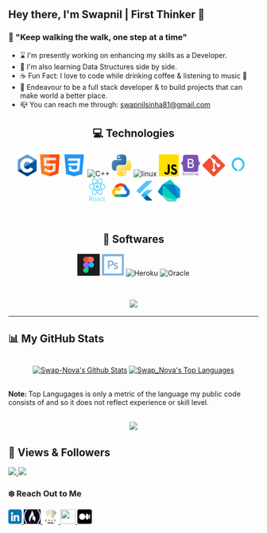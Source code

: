 ## Hey there, I'm Swapnil | First Thinker 🖖
### 🚀 "Keep walking the walk, one step at a time" 

- ⌛ I'm presently working on enhancing my skills as a Developer.
- 🧩 I'm also learning Data Structures side by side.
- ☕ Fun Fact: I love to code while drinking coffee & listening to music 🎵  
- 🎳 Endeavour to be a full stack developer & to build projects that can make world a better place.
- 📪 You can reach me through: swapnilsinha81@gmail.com

<h2 align="center"> 💻 Technologies </h2>
<p align="center">
<img alt="c programming" width="38px" height="44" src="Images/C Logo.png">
<img alt="html" width="45" height="44" src="Images/html.png">
<img alt="css" width="45" height="44" src="Images/css-3.png">
<img alt="C++" width="37" height="44" src="https://upload.wikimedia.org/wikipedia/commons/thumb/1/18/ISO_C%2B%2B_Logo.svg/1822px-ISO_C%2B%2B_Logo.svg.png">
<img alt="python" width="40" height="44" src="Images/python.png">
<img alt="linux" width="40" height="44" src="https://1000logos.net/wp-content/uploads/2017/03/LINUX-LOGO.png">
<img alt="javascript" width="40" height="44" src="Images/js.png">
<img alt="bootstrap" width="40" height="44" src="https://raw.githubusercontent.com/devicons/devicon/master/icons/bootstrap/bootstrap-plain-wordmark.svg">
<img alt="Git" width="45" height="44" src="Images/Git.png">
<img alt="Alexa" width="45" height="48" src="Images/Alexa.png">
<img alt="React JS" width="42" height="48" src="https://raw.githubusercontent.com/devicons/devicon/master/icons/react/react-original-wordmark.svg"> 
<img alt="Google Cloud" width="45" height="44" src="Images/Google Cloud.png">
<img alt="Flutter" width="45" height="44" src="Images/Flutter.png">
<img alt="Dart" width="45" height="44" src="Images/Dart.png">
</p>
<br>

<h2 align="center">📱 Softwares </h2>
<p align="center">
<img alt="Figma" width="45" height="44" src="Images/Figma.png">
<img alt="Photoshop" width="45" height="44" src="https://raw.githubusercontent.com/devicons/devicon/master/icons/photoshop/photoshop-line.svg">
<img alt="Heroku" width="45" height="44" src="https://camo.githubusercontent.com/93b32389bf746009ca2370de7fe06c3b5146f4c99d99df65994f9ced0ba41685/68747470733a2f2f7777772e766563746f726c6f676f2e7a6f6e652f6c6f676f732f676574706f73746d616e2f676574706f73746d616e2d69636f6e2e737667">
<img alt="Oracle" width="45" height="44" src="https://upload.wikimedia.org/wikipedia/commons/d/d5/Virtualbox_logo.png?20150209215936">
</p>
<br>

<!-- GitHub Streak -->
<p align="center">
<a href="http://github-readme-streak-stats.herokuapp.com/?user=swap-nova&theme=github-dark-blue&date_format=M%20j%5B%2C%20Y%5D">
<img src="http://github-readme-streak-stats.herokuapp.com/?user=swap-nova&theme=github-dark-blue&date_format=M%20j%5B%2C%20Y%5D"></a>
</p>

<hr>

## 📊 My GitHub Stats

<p align="center">
  <br>
<!--   GitHub Stats -->
    <a href="https://github-readme-stats.vercel.app/api?username=Swap-Nova&show_icons=true&count_private=true&theme=react&hide_border=true&bg_color=0D1117"><img alt="Swap-Nova's Github Stats" src="https://github-readme-stats.vercel.app/api?username=Swap-Nova&show_icons=true&count_private=true&theme=react&hide_border=true&bg_color=0D1117" /></a>
<!--   Top Langugages  -->
  <a href="https://github-readme-stats.vercel.app/api/top-langs/?username=Swap-Nova&langs_count=12&count_private=true&layout=compact&theme=react&hide_border=true&bg_color=0D1117"><img alt="Swap_Nova's Top Languages" src="https://github-readme-stats.vercel.app/api/top-langs/?username=Swap-Nova&langs_count=12&count_private=true&layout=compact&theme=react&hide_border=true&bg_color=0D1117" /></a>
  <br>
  </p>
<br>
<strong> Note: </strong> Top Langugages is only a metric of the language my public code consists of and so it does not reflect experience or skill level.

<br>
<br>

<!-- GitHub Activity Graph -->
<p align="center">
<a href="https://activity-graph.herokuapp.com/graph?username=Swap-Nova&theme=react-dark">
<img src="https://activity-graph.herokuapp.com/graph?username=Swap-Nova&theme=react-dark"> </a>

</p>

## 🤍 Views & Followers
<a href="https://komarev.com/ghpvc/?username=Swap-Nova&label=PROFILE+VIEWS&style=flat-square&color=red">
<img src="https://komarev.com/ghpvc/?username=Swap-Nova&label=PROFILE+VIEWS&style=flat-square&color=red"> </a>
<a href="https://img.shields.io/github/followers/Swap-Nova?label=followers&style=social">
<img src="https://img.shields.io/github/followers/Swap-Nova?label=followers&style=social"> </a>


### ❄️ Reach Out to Me</h2>
<a href="https://www.linkedin.com/in/swapnil-sinha-07392b1b7/" target="_blank" rel="noopener noreferrer" > 
<img width="27" height="29" src="Images/Linkedin Icon.png"> </a>
<a href="https://www.freecodecamp.org/supernova_81" target="_blank" rel="noopener noreferrer"> 
<img width="34" height="29" src="Images/Freecodecamp.jpg"> </a>
<a href="https://www.codechef.com/users/swapnil_81" target="_blank" rel="noopener noreferrer"> 
<img width="32" height="29" src="Images/Code Chef.png"> </a>
<a href="https://auth.geeksforgeeks.org/user/swapnilsinha81/practice/" target="_blank" rel="noopener noreferrer"> 
<img width="30" height="29" src="https://media-exp1.licdn.com/dms/image/C4E0BAQFnv4gI-bzgIw/company-logo_200_200/0/1640713604210?e=1668038400&v=beta&t=ZWaX8GcWdTxqDzAUaA1d77PnV5w3hGg8v2NKv-9f-hk"> </a>
<a href="https://medium.com/@swapnilsinha81" target="_blank" rel="noopener noreferrer">
<img width="29" height="29" src="Images/Medium Icon.png"> </a>

